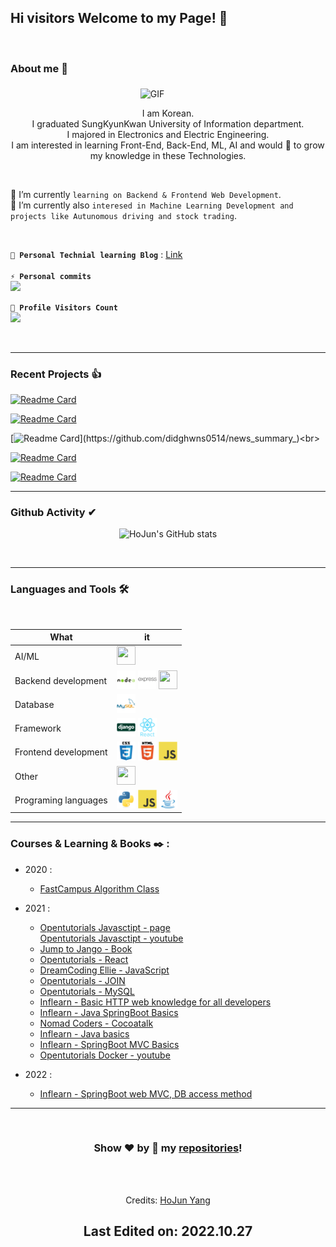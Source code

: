 ## Hi visitors Welcome to my Page! 👋

<br/>

### **About me** 🧑

<div align="center">
<img align="middle" alt="GIF" src="https://owaisnoor.info/blog/wp-content/uploads/2019/03/maxresdefault.jpg" width="500" height="300" style="margin: 0 50px 0 0;"/>

<br>

I am Korean.<br/>
I graduated SungKyunKwan University of Information department.<br/>
I majored in Electronics and Electric Engineering. <br/>
I am interested in learning Front-End, Back-End, ML, AI and would 💖 to grow my knowledge in these Technologies.<br/>

</div>

<div>

<br style="margin: 0 0 0 5px;flex-direction:column;display:flex;align-items:center;justify-content:center;">

🔭 I’m currently `learning on Backend & Frontend Web Development`. <br>
🌱 I’m currently also `interesed in Machine Learning Development and projects like Autunomous driving and stock trading`.<br>

<!-- 👯 I’m looking chances to collaborate with Fullstack Web Developers and ML developers regarding above areas.<br> -->

</div>

<br/>

**`🙌 Personal Technial learning Blog`** : [Link](https://korshika.tistory.com/) <br>
<br>
**`⚡ Personal commits`**  
<img src="https://ghchart.rshah.org/002D2B/didghwns0514"/> <br>

**`🎢 Profile Visitors Count`** <br>
![](https://visitor-badge.glitch.me/badge?page_id=47662495)<br>

<br/>

---

<!--
https://github.com/anuraghazra/github-readme-stats

https://gist.github.com/rxaviers/7360908
-->

### **Recent Projects** 👍

<!-- <div> -->

[![Readme Card](https://github-readme-stats.vercel.app/api/pin/?username=didghwns0514&repo=touch2eat)](https://github.com/didghwns0514/touch2eat)<br>

[![Readme Card](https://github-readme-stats.vercel.app/api/pin/?username=didghwns0514&repo=django_kakaoChatbot)](https://github.com/didghwns0514/django_kakaoChatbot)<br>

<!-- </div> -->

<!-- <div> -->

[![Readme Card](https://github-readme-stats.vercel.app/api/pin/?username=didghwns0514&repo=news_summary_)](https://github.com/didghwns0514/news_summary_)<br>

[![Readme Card](https://github-readme-stats.vercel.app/api/pin/?username=didghwns0514&repo=stock_price_prediction)](https://github.com/didghwns0514/stock_price_prediction)<br>

[![Readme Card](https://github-readme-stats.vercel.app/api/pin/?username=didghwns0514&repo=KnowhowFactory-Chicken-Automation)](https://github.com/didghwns0514/KnowhowFactory-Chicken-Automation)<br>

<!-- </div> -->

<!-- [![Readme Card](https://github-readme-stats.vercel.app/api/pin/?username=didghwns0514&repo=AutonomousDriving)](https://github.com/didghwns0514/AutonomousDriving)<br> -->

---

### **Github Activity** ✔

<div align="center">

![HoJun's GitHub stats](https://github-readme-stats.vercel.app/api?username=didghwns0514&theme=solarized-light&show_icons=true)

</div>

<br/>

---

### **Languages and Tools** 🛠

<!-- https://rahuldkjain.github.io/gh-profile-readme-generator/ -->
<br/>
<div align="center">

| What                 | it                                                                                                                                                                                                                                                                                                                                                                                                              |
| -------------------- | --------------------------------------------------------------------------------------------------------------------------------------------------------------------------------------------------------------------------------------------------------------------------------------------------------------------------------------------------------------------------------------------------------------- |
| AI/ML                | <img src='https://www.vectorlogo.zone/logos/tensorflow/tensorflow-icon.svg' width=30px height=30px>                                                                                                                                                                                                                                                                                                             |
| Backend development  | <img src='https://raw.githubusercontent.com/devicons/devicon/master/icons/nodejs/nodejs-original-wordmark.svg'  width=30px height=30px> <img src='https://raw.githubusercontent.com/devicons/devicon/master/icons/express/express-original-wordmark.svg'  width=30px height=30px> <img src='https://www.vectorlogo.zone/logos/springio/springio-icon.svg'  width=30px height=30px>                              |
| Database             | <img src='https://raw.githubusercontent.com/devicons/devicon/master/icons/mysql/mysql-original-wordmark.svg'  width=30px height=30px>                                                                                                                                                                                                                                                                           |
| Framework            | <img src='https://raw.githubusercontent.com/devicons/devicon/master/icons/django/django-original.svg'  width=30px height=30px> <img src='https://raw.githubusercontent.com/devicons/devicon/master/icons/react/react-original-wordmark.svg'  width=30px height=30px>                                                                                                                                            |
| Frontend development | <img src='https://raw.githubusercontent.com/devicons/devicon/master/icons/css3/css3-original-wordmark.svg'  width=30px height=30px> <img src='https://raw.githubusercontent.com/devicons/devicon/master/icons/html5/html5-original-wordmark.svg'  width=30px height=30px> <img src='https://raw.githubusercontent.com/devicons/devicon/master/icons/javascript/javascript-original.svg' width=30px height=30px> |
| Other                | <img src='https://www.vectorlogo.zone/logos/git-scm/git-scm-icon.svg'  width=30px height=30px>                                                                                                                                                                                                                                                                                                                  |
| Programing languages | <img src='https://raw.githubusercontent.com/devicons/devicon/master/icons/python/python-original.svg'  width=30px height=30px> <img src='https://raw.githubusercontent.com/devicons/devicon/master/icons/javascript/javascript-original.svg' width=30px height=30px> <img src='https://raw.githubusercontent.com/devicons/devicon/master/icons/java/java-original.svg' width=30px height=30px>                  |

</div>

---

### **Courses & Learning & Books** ✒️ :

- 2020 :

  - [FastCampus Algorithm Class](https://fastcampus.co.kr/?gclid=CjwKCAjw9r-DBhBxEiwA9qYUpakRhXjFfASc7HZd0J-4ffK5TyJfphzZ4wjAmnHwAv98k3GJMDcujBoC4awQAvD_BwE)

- 2021 :

  - [Opentutorials Javasctipt - page](https://opentutorials.org/course/743) \
    [Opentutorials Javasctipt - youtube](https://www.youtube.com/playlist?list=PLuHgQVnccGMDTAQ0S_FYxXOi1ZJz4ikaX)
  - [Jump to Jango - Book](https://wikidocs.net/book/4223)
  - [Opentutorials - React](https://www.youtube.com/playlist?list=PLuHgQVnccGMCRv6f8H9K5Xwsdyg4sFSdi)
  - [DreamCoding Ellie - JavaScript](https://www.youtube.com/playlist?list=PLv2d7VI9OotTVOL4QmPfvJWPJvkmv6h-2)
  - [Opentutorials - JOIN](https://opentutorials.org/course/3884)
  - [Opentutorials - MySQL](https://opentutorials.org/course/3161/19531)
  - [Inflearn - Basic HTTP web knowledge for all developers](https://www.inflearn.com/course/http-%EC%9B%B9-%EB%84%A4%ED%8A%B8%EC%9B%8C%ED%81%AC/dashboard)
  - [Inflearn - Java SpringBoot Basics](https://www.inflearn.com/course/스프링-핵심-원리-기본편)
  - [Nomad Coders - Cocoatalk](https://nomadcoders.co/kokoa-clone/lobby)
  - [Inflearn - Java basics](https://www.inflearn.com/course/자바-프로그래밍-입문)
  - [Inflearn - SpringBoot MVC Basics](https://www.inflearn.com/course/%EC%8A%A4%ED%94%84%EB%A7%81-%EC%9E%85%EB%AC%B8-%EC%8A%A4%ED%94%84%EB%A7%81%EB%B6%80%ED%8A%B8/dashboard)
  - [Opentutorials Docker - youtube](https://www.youtube.com/playlist?list=PLuHgQVnccGMDeMJsGq2O-55Ymtx0IdKWf)

- 2022 :
  - [Inflearn - SpringBoot web MVC, DB access method](https://www.inflearn.com/course/스프링-입문-스프링부트)

---

<div align="center">
<br/>

### Show ❤️ by 🌟 my [repositories](https://github.com/didghwns0514?tab=repositories)!

<br/>
<br/>

Credits: [HoJun Yang](https://github.com/didghwns0514)

## Last Edited on: 2022.10.27

</div>

<!--
**didghwns0514/didghwns0514** is a ✨ _special_ ✨ repository because its `README.md` (this file) appears on your GitHub profile.

Here are some ideas to get you started:

- 🔭 I’m currently working on ...
- 🌱 I’m currently learning ...
- 👯 I’m looking to collaborate on ...
- 🤔 I’m looking for help with ...
- 💬 Ask me about ...
- 📫 How to reach me: ...
- 😄 Pronouns: ...
- ⚡ Fun fact: ...
-->
